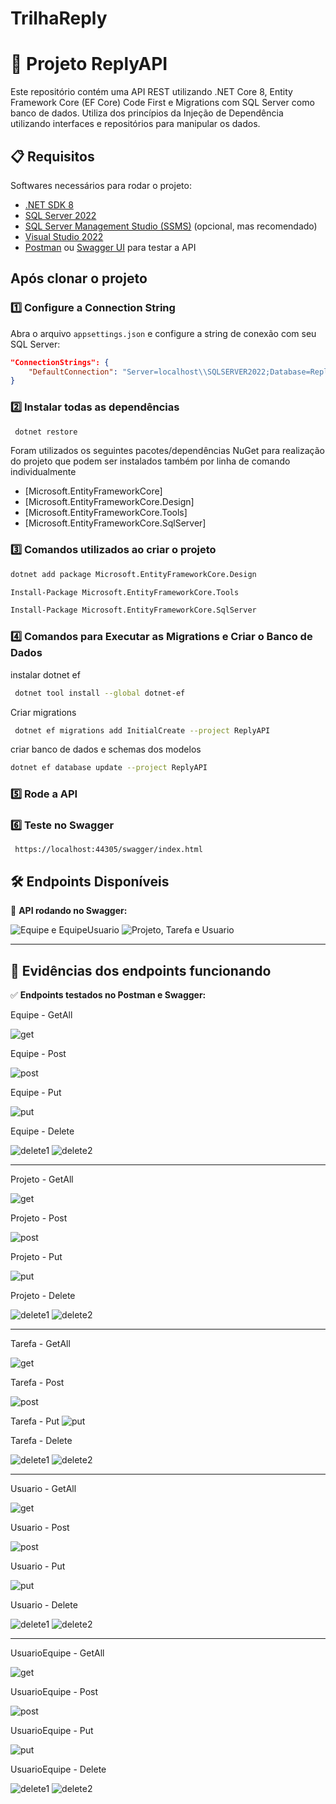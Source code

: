 # TrilhaReply

# 📌 Projeto ReplyAPI

Este repositório contém uma API REST utilizando .NET Core 8, Entity
Framework Core (EF Core) Code First e Migrations com SQL Server como banco de dados. Utiliza dos princípios da Injeção de Dependência utilizando interfaces e repositórios para manipular os dados.

## 📋 Requisitos

Softwares necessários para rodar o projeto:

- [.NET SDK 8](https://dotnet.microsoft.com/en-us/download)
- [SQL Server 2022](https://www.microsoft.com/pt-br/sql-server/sql-server-downloads)
- [SQL Server Management Studio (SSMS)](https://aka.ms/ssmsfullsetup) (opcional, mas recomendado)
- [Visual Studio 2022](https://visualstudio.microsoft.com/)
- [Postman](https://www.postman.com/) ou [Swagger UI](https://swagger.io/tools/swagger-ui/) para testar a API

## Após clonar o projeto

### 1️⃣ Configure a Connection String

Abra o arquivo `appsettings.json` e configure a string de conexão com seu SQL Server:

<!-- ```json
"ConnectionStrings": {
    "DefaultConnection": "Server=SQLSERVER2022;Database=ReplyDB;Trusted_Connection=True;TrustServerCertificate=True;"
}
``` -->

<!-- Se estiver usando `localhost`, altere para: -->

```json
"ConnectionStrings": {
    "DefaultConnection": "Server=localhost\\SQLSERVER2022;Database=ReplyDB;Trusted_Connection=True;TrustServerCertificate=True;"
}
```

### 2️⃣ Instalar todas as dependências

```sh
 dotnet restore
```

Foram utilizados os seguintes pacotes/dependências NuGet para realização do projeto que podem ser instalados também por linha de comando individualmente

- [Microsoft.EntityFrameworkCore]
- [Microsoft.EntityFrameworkCore.Design]
- [Microsoft.EntityFrameworkCore.Tools]
- [Microsoft.EntityFrameworkCore.SqlServer]

### 3️⃣ Comandos utilizados ao criar o projeto

```sh
dotnet add package Microsoft.EntityFrameworkCore.Design

Install-Package Microsoft.EntityFrameworkCore.Tools

Install-Package Microsoft.EntityFrameworkCore.SqlServer
```

### 4️⃣ Comandos para Executar as Migrations e Criar o Banco de Dados

instalar dotnet ef

```sh
 dotnet tool install --global dotnet-ef
```

Criar migrations

```sh
 dotnet ef migrations add InitialCreate --project ReplyAPI
```

criar banco de dados e schemas dos modelos

```sh
dotnet ef database update --project ReplyAPI
```

### 5️⃣ Rode a API

### 6️⃣ Teste no Swagger

```
 https://localhost:44305/swagger/index.html
```

## 🛠 Endpoints Disponíveis

📸 **API rodando no Swagger:**

![Equipe e EquipeUsuario](Prints_Evidências/EndpointsSwagger1.png)
![Projeto, Tarefa e Usuario](Prints_Evidências/EndpointsSwagger2.png)

---

## 🎯 Evidências dos endpoints funcionando

✅ **Endpoints testados no Postman e Swagger:**

Equipe - GetAll

![get](Prints_Evidências/Equipe/get.png)

Equipe - Post

![post](Prints_Evidências/Equipe/post.png)

Equipe - Put

![put](Prints_Evidências/Equipe/put.png)

Equipe - Delete

![delete1](Prints_Evidências/Equipe/delete1.png)
![delete2](Prints_Evidências/Equipe/delete2.png)

---

Projeto - GetAll

![get](Prints_Evidências/Projeto/get.png)

Projeto - Post

![post](Prints_Evidências/Projeto/post.png)

Projeto - Put

![put](Prints_Evidências/Projeto/put.png)

Projeto - Delete

![delete1](Prints_Evidências/Projeto/delete1.png)
![delete2](Prints_Evidências/Projeto/delete2.png)

---

Tarefa - GetAll

![get](Prints_Evidências/Tarefa/get.png)

Tarefa - Post

![post](Prints_Evidências/Tarefa/post.png)

Tarefa - Put
![put](Prints_Evidências/Tarefa/put.png)

Tarefa - Delete

![delete1](Prints_Evidências/Tarefa/delete1.png)
![delete2](Prints_Evidências/Tarefa/delete2.png)

---

Usuario - GetAll

![get](Prints_Evidências/Usuario/get.png)

Usuario - Post

![post](Prints_Evidências/Usuario/post.png)

Usuario - Put

![put](Prints_Evidências/Usuario/put.png)

Usuario - Delete

![delete1](Prints_Evidências/Usuario/delete1.png)
![delete2](Prints_Evidências/Usuario/delete2.png)

---

UsuarioEquipe - GetAll

![get](Prints_Evidências/UsuarioEquipe/get.png)

UsuarioEquipe - Post

![post](Prints_Evidências/UsuarioEquipe/post.png)

UsuarioEquipe - Put

![put](Prints_Evidências/UsuarioEquipe/put.png)

UsuarioEquipe - Delete

![delete1](Prints_Evidências/UsuarioEquipe/delete1.png)
![delete2](Prints_Evidências/UsuarioEquipe/delete2.png)




